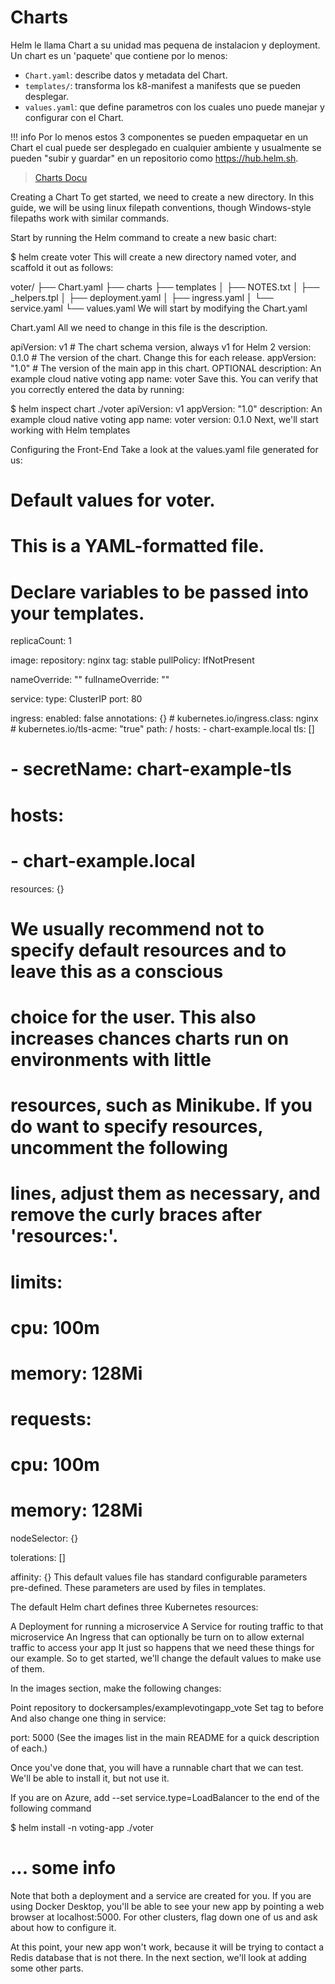 # Charts

Helm le llama Chart a su unidad mas pequena de instalacion y deployment. Un chart es un 'paquete' que contiene por lo menos:



- `Chart.yaml`: describe datos y metadata del Chart.
- `templates/`: transforma los k8-manifest a manifests que se pueden desplegar.
-  `values.yaml`: que define parametros con los cuales uno puede manejar y configurar con el Chart.

!!! info 
    Por lo menos estos 3 componentes se pueden empaquetar en un Chart el cual puede ser desplegado en cualquier ambiente y usualmente se pueden "subir y guardar" en un repositorio como https://hub.helm.sh.


> [Charts Docu](https://helm.sh/docs/topics/charts/)

Creating a Chart
To get started, we need to create a new directory. In this guide, we will be using linux filepath conventions, though Windows-style filepaths work with similar commands.

Start by running the Helm command to create a new basic chart:

$ helm create voter
This will create a new directory named voter, and scaffold it out as follows:

voter/
├── Chart.yaml
├── charts
├── templates
│   ├── NOTES.txt
│   ├── _helpers.tpl
│   ├── deployment.yaml
│   ├── ingress.yaml
│   └── service.yaml
└── values.yaml
We will start by modifying the Chart.yaml

Chart.yaml
All we need to change in this file is the description.

apiVersion: v1      # The chart schema version, always v1 for Helm 2
version: 0.1.0      # The version of the chart. Change this for each release.
appVersion: "1.0"   # The version of the main app in this chart. OPTIONAL
description: An example cloud native voting app
name: voter
Save this. You can verify that you correctly entered the data by running:

$ helm inspect chart ./voter
apiVersion: v1
appVersion: "1.0"
description: An example cloud native voting app
name: voter
version: 0.1.0
Next, we'll start working with Helm templates

Configuring the Front-End
Take a look at the values.yaml file generated for us:

# Default values for voter.
# This is a YAML-formatted file.
# Declare variables to be passed into your templates.

replicaCount: 1

image:
  repository: nginx
  tag: stable
  pullPolicy: IfNotPresent

nameOverride: ""
fullnameOverride: ""

service:
  type: ClusterIP
  port: 80

ingress:
  enabled: false
  annotations: {}
    # kubernetes.io/ingress.class: nginx
    # kubernetes.io/tls-acme: "true"
  path: /
  hosts:
    - chart-example.local
  tls: []
  #  - secretName: chart-example-tls
  #    hosts:
  #      - chart-example.local

resources: {}
  # We usually recommend not to specify default resources and to leave this as a conscious
  # choice for the user. This also increases chances charts run on environments with little
  # resources, such as Minikube. If you do want to specify resources, uncomment the following
  # lines, adjust them as necessary, and remove the curly braces after 'resources:'.
  # limits:
  #  cpu: 100m
  #  memory: 128Mi
  # requests:
  #  cpu: 100m
  #  memory: 128Mi

nodeSelector: {}

tolerations: []

affinity: {}
This default values file has standard configurable parameters pre-defined. These parameters are used by files in templates.

The default Helm chart defines three Kubernetes resources:

A Deployment for running a microservice
A Service for routing traffic to that microservice
An Ingress that can optionally be turn on to allow external traffic to access your app
It just so happens that we need these things for our example. So to get started, we'll change the default values to make use of them.

In the images section, make the following changes:

Point repository to dockersamples/examplevotingapp_vote
Set tag to before
And also change one thing in service:

port: 5000
(See the images list in the main README for a quick description of each.)

Once you've done that, you will have a runnable chart that we can test. We'll be able to install it, but not use it.

If you are on Azure, add --set service.type=LoadBalancer to the end of the following command

$ helm install -n voting-app ./voter
# ... some info
Note that both a deployment and a service are created for you. If you are using Docker Desktop, you'll be able to see your new app by pointing a web browser at localhost:5000. For other clusters, flag down one of us and ask about how to configure it.

At this point, your new app won't work, because it will be trying to contact a Redis database that is not there. In the next section, we'll look at adding some other parts.